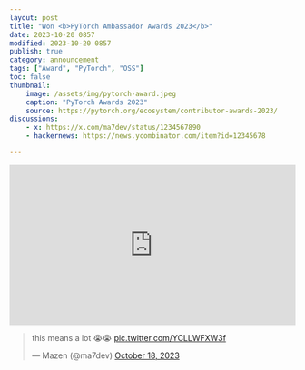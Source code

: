```yaml
---
layout: post
title: "Won <b>PyTorch Ambassador Awards 2023</b>"
date: 2023-10-20 0857
modified: 2023-10-20 0857
publish: true
category: announcement
tags: ["Award", "PyTorch", "OSS"]
toc: false
thumbnail: 
    image: /assets/img/pytorch-award.jpeg
    caption: "PyTorch Awards 2023"
    source: https://pytorch.org/ecosystem/contributor-awards-2023/
discussions:
    - x: https://x.com/ma7dev/status/1234567890
    - hackernews: https://news.ycombinator.com/item?id=12345678

---
```


<div style="position:relative;overflow:hidden;padding-top:56.25%;">
  <iframe 
   frameborder="0"
   style="position:absolute;top:0;left:0;width:100%;height:100%;border:0;"
   src="https://www.linkedin.com/embed/feed/update/urn:li:activity:7120010988912861184"
  ></iframe>
</div>

<blockquote class="twitter-tweet"><p lang="en" dir="ltr">this means a lot 😭😭 <a href="https://t.co/YCLLWFXW3f">pic.twitter.com/YCLLWFXW3f</a></p>&mdash; Mazen (@ma7dev) <a href="https://twitter.com/ma7dev/status/1714612130790457419?ref_src=twsrc%5Etfw">October 18, 2023</a></blockquote> <script async src="https://platform.twitter.com/widgets.js" charset="utf-8"></script>
